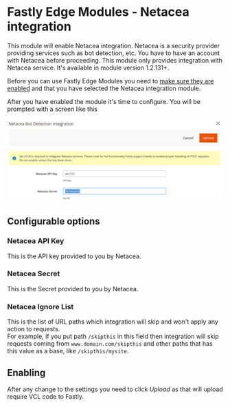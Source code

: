 # Fastly Edge Modules - Netacea integration 

This module will enable Netacea integration. Netacea is a security provider providing services such 
as bot detection, etc. You have to have an account with Netacea before proceeding. This module only provides
integration with Netacea service. It's available in module version 1.2.131+. 

Before you can use Fastly Edge Modules you need to [make sure they are enabled](https://github.com/fastly/fastly-magento2/blob/master/Documentation/Guides/Edge-Modules/EDGE-MODULES.md) and that you have selected the Netacea integration module.

After you have enabled the module it's time to configure. You will be prompted with a screen like this

![Fastly Edge Module Netacea configuration](../../images/guides/edge-modules/edge-module-netacea.jpg "Fastly Edge Module Netacea configuration")

## Configurable options

### Netacea API Key

This is the API key provided to you by Netacea.

### Netacea Secret

This is the Secret provided to you by Netacea.

### Netacea Ignore List

This is the list of URL paths which integration will skip and won't apply any action to requests. <br />
For example, if you put path `/skipthis` in this field then integration will skip requests coming from `www.domain.com/skipthis` and other paths that has this value as a base, like `/skipthis/mysite`.

## Enabling

After any change to the settings you need to click *Upload* as that will upload require VCL code to Fastly.
